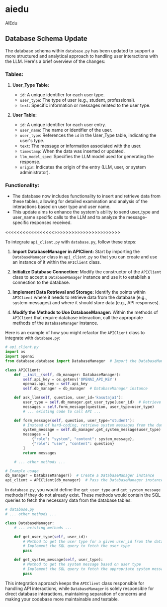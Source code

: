 # aiedu
AIEdu
## Database Schema Update
The database schema within `database.py` has been updated to support a more structured and analytical approach to handling user interactions with the LLM. Here's a brief overview of the changes:

### Tables:
1. **User_Type Table:**
   - `id`: A unique identifier for each user type.
   - `user_type`: The type of user (e.g., student, professional).
   - `text`: Specific information or messages related to the user type.

2. **User Table:**
   - `id`: A unique identifier for each user entry.
   - `user_name`: The name or identifier of the user.
   - `user_type`: References the `id` in the User_Type table, indicating the user's type.
   - `text`: The message or information associated with the user.
   - `timestamp`: When the data was inserted or updated.
   - `llm_model_spec`: Specifies the LLM model used for generating the response.
   - `origin`: Indicates the origin of the entry (LLM, user, or system administrator).

### Functionality:
- The database now includes functionality to insert and retrieve data from these tables, allowing for detailed examination and analysis of the interactions based on user type and user name.
- This update aims to enhance the system's ability to send user_type and user_name specific calls to the LLM and to analyze the message-specific responses received.

<<<<<<<<<<<<<<<<<>>>>>>>>>>>>>>>>>>>>>>>

To integrate `api_client.py` with `database.py`, follow these steps:

1. **Import DatabaseManager in APIClient:**
   Start by importing the `DatabaseManager` class in `api_client.py` so that you can create and use an instance of it within the `APIClient` class.

2. **Initialize Database Connection:**
   Modify the constructor of the `APIClient` class to accept a `DatabaseManager` instance and use it to establish a connection to the database.

3. **Implement Data Retrieval and Storage:**
   Identify the points within `APIClient` where it needs to retrieve data from the database (e.g., system messages) and where it should store data (e.g., API responses).

4. **Modify the Methods to Use DatabaseManager:**
   Within the methods of `APIClient` that require database interaction, call the appropriate methods of the `DatabaseManager` instance.

Here is an example of how you might refactor the `APIClient` class to integrate with `database.py`:

```python
# api_client.py
import os
import openai
from database.database import DatabaseManager  # Import the DatabaseManager class

class APIClient:
    def __init__(self, db_manager: DatabaseManager):
        self.api_key = os.getenv('OPENAI_API_KEY')
        openai.api_key = self.api_key
        self.db_manager = db_manager  # DatabaseManager instance

    def ask_llm(self, question, user_id='kasutaja1'):
        user_type = self.db_manager.get_user_type(user_id)  # Retrieve user type from database
        messages = self.form_message(question, user_type=user_type)
        # ... existing code to call API ...

    def form_message(self, question, user_type="student"):
        # Instead of hard-coding, retrieve system messages from the database
        system_message = self.db_manager.get_system_message(user_type)
        messages = [
            {"role": "system", "content": system_message},
            {"role": "user", "content": question}
        ]
        return messages

    # ... other methods ...

# Example usage
db_manager = DatabaseManager()  # Create a DatabaseManager instance
api_client = APIClient(db_manager)  # Pass the DatabaseManager instance to APIClient
```

In `database.py`, you would define the `get_user_type` and `get_system_message` methods if they do not already exist. These methods would contain the SQL queries to fetch the necessary data from the database tables:

```python
# database.py
# ... other methods ...

class DatabaseManager:
    # ... existing methods ...

    def get_user_type(self, user_id):
        # Method to get the user type for a given user_id from the database
        # Implement the SQL query to fetch the user type
        pass

    def get_system_message(self, user_type):
        # Method to get the system message based on user type
        # Implement the SQL query to fetch the appropriate system message
        pass
```

This integration approach keeps the `APIClient` class responsible for handling API interactions, while `DatabaseManager` is solely responsible for direct database interactions, maintaining separation of concerns and making your codebase more maintainable and testable.
